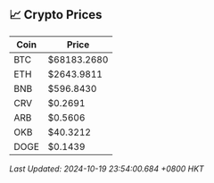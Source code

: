 ## 📈 Crypto Prices

| Coin | Price |
| ---- | ----- |
| BTC | $68183.2680 |
| ETH | $2643.9811 |
| BNB | $596.8430 |
| CRV | $0.2691 |
| ARB | $0.5606 |
| OKB | $40.3212 |
| DOGE | $0.1439 |

_Last Updated: 2024-10-19 23:54:00.684 +0800 HKT_